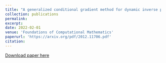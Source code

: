 ```yaml
---
title: "A generalized conditional gradient method for dynamic inverse problems with optimal transport regularization"
collection: publications
permalink: 
excerpt:
date: 2022-02-01
venue: 'Foundations of Computational Mathematics'
paperurl: 'https://arxiv.org/pdf/2012.11706.pdf'
citation: 
---
```


[Download paper here](https://arxiv.org/pdf/2012.11706.pdf)


